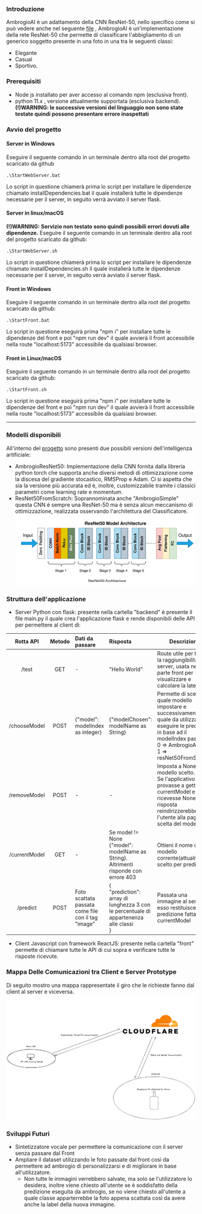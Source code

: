 ### Introduzione
AmbrogioAI è un adattamento della CNN ResNet-50, nello specifico come si può vedere anche nel seguente [file](https://github.com/AmbrogioAI/AmbrogioAI/blob/bad9efe8d342bb3d4b33f029f85cd09a635c36fd/classes/AmbrogioResNet50.py) , AmbrogioAI è un'implementazione della rete ResNet-50 che permette di classificare l'abbigliamento di un generico soggetto presente in una foto in una tra le seguenti classi:
- Elegante
- Casual
- Sportivo.
### Prerequisiti
- Node js installato per aver accesso al comando npm (esclusiva front).
- python 11.x , versione attualmente supportata (esclusiva backend). 
  **(!)WARNING: le successive versioni del linguaggio non sono state testate quindi possono presentare errore inaspettati** 
### Avvio del progetto
#### Server in Windows 
Eseguire il seguente comando in un terminale dentro alla root del progetto scaricato da github
```
.\StartWebServer.bat
```
Lo script in questione chiamerà prima lo script per installare le dipendenze chiamato installDependencies.bat il quale installerà tutte le dipendenze necessarie per il server, in seguito verrà avviato il server flask.
#### Server in linux/macOS 
**(!)WARNING: Servizio non testato sono quindi possibili errori dovuti alle dipendenze.**
Eseguire il seguente comando in un terminale dentro alla root del progetto scaricato da github:
```
.\StartWebServer.sh
```
Lo script in questione chiamerà prima lo script per installare le dipendenze chiamato installDependencies.sh il quale installerà tutte le dipendenze necessarie per il server, in seguito verrà avviato il server flask.
#### Front in Windows 
Eseguire il seguente comando in un terminale dentro alla root del progetto scaricato da github:
```
.\StartFront.bat
```
Lo script in questione eseguirà prima "npm i" per installare tutte le dipendenze del front e poi "npm run dev" il quale avvierà il front accessibile nella route "localhost:5173" accessibile da qualsiasi browser.
#### Front in Linux/macOS 
Eseguire il seguente comando in un terminale dentro alla root del progetto scaricato da github:
```
.\StartFront.sh
```
Lo script in questione eseguirà prima "npm i" per installare tutte le dipendenze del front e poi "npm run dev" il quale avvierà il front accessibile nella route "localhost:5173" accessibile da qualsiasi browser.

---

### Modelli disponibili
All'interno del [progetto](https://github.com/AmbrogioAI/AmbrogioAI/tree/bad9efe8d342bb3d4b33f029f85cd09a635c36fd/classes) sono presenti due possibili versioni dell'intelligenza artificiale:
- AmbrogioResNet50:
	Implementazione della CNN fornita  dalla libreria python torch che supporta anche diversi metodi di ottimizzazione come la discesa del gradiente stocastico, RMSProp e Adam.
	Ci si aspetta che sia la versione più accurata ed è, inoltre, customizzabile tramite i classici parametri come learning rate e momentum. 
- ResNet50FromScratch:
	Soprannominata anche "AmbrogioSimple" questa CNN è sempre una ResNet-50 ma è senza alcun meccanismo di ottimizzazione, realizzata osservando l'architettura del Classificatore.
	<img src="DocImages\ResNet50Architecture.png"/>
### Struttura dell'applicazione 
- Server Python con flask:
	presente nella cartella "backend" è presente il file main.py il quale crea l'applicazione flask e rende disponibili delle API per permettere al client di:
	

|   Rotta API   | Metodo | Dati da passare                                    | Risposta                                                                                    | Descrizione                                                                                                                                                                                     |
| :-----------: | :----: | :------------------------------------------------- | :------------------------------------------------------------------------------------------ | ----------------------------------------------------------------------------------------------------------------------------------------------------------------------------------------------- |
|     /test     |  GET   | -                                                  | "Hello World"                                                                               | Route utile per testare la raggiungibilità del server, usata nella parte front per visualizzare e calcolare la latenza                                                                          |
| /chooseModel  |  POST  | {"model": modelIndex as integer}                   | {"modelChosen": modelName as String}                                                        | Permette di scegliere quale modello impostare e successivamente quale da utilizzare per eseguire le predizioni in base ad il modelIndex passato.<br>0 => AmbrogioAI<br>1 => resNet50FromScratch |
| /removeModel  |  POST  | -                                                  | -                                                                                           | Imposta a None il modello scelto.<br>Se l'applicativo front provasse a gettare il currentModel e ricevesse None come risposta reindirizzerebbe l'utente alla pagina di scelta del modello.      |
| /currentModel |  GET   | -                                                  | Se model != None<br>{"model": modelName as String}.<br>Altrimenti risponde con errore 403   | Ottieni il nome del modello corrente(attualmente scelto per predirre).                                                                                                                          |
|   /predict    |  POST  | Foto scattata passata come file con il tag "image" | {<br>"prediction": array di lunghezza 3 con le percentuale di appartenenza alle classi<br>} | Passata una immagine al server, esso restituisce la predizione fatta dal currentModel                                                                                                           |

- Client Javascript con framework ReactJS:
	presente nella cartella "front" permette di chiamare tutte le API di cui sopra e verificare tutte le risposte ricevute. 
### Mappa Delle Comunicazioni tra Client e Server Prototype
Di seguito mostro una mappa rappresentate il giro che le richieste fanno dal client al server e viceversa.
<img src="DocImages\ConnectionsMapForPrototype.png"/>
### Sviluppi Futuri
- Sintetizzatore vocale per permettere la comunicazione con il server senza passare dal Front
- Ampliare il dataset utilizzando le foto passate dal front così da permettere ad ambrogio di personalizzarsi e di migliorare in base all'utilizzatore.
  - Non tutte le immagini verrebbero salvate, ma solo se l'utilizzatore lo desidera, inoltre viene chiesto all'utente se è soddisfatto della predizione eseguita da ambrogio, se no viene chiesto all'utente a quale classe apparterrebbe la foto appena scattata così da avere anche la label della nuova immagine.